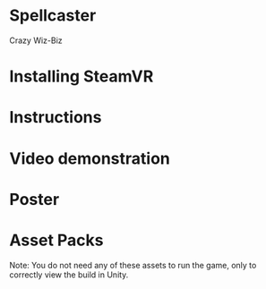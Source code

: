 # Spellcaster
Crazy Wiz-Biz

# Installing SteamVR

# Instructions

# Video demonstration

# Poster

# Asset Packs

Note: You do not need any of these assets to run the game, only to correctly view the build in Unity.
